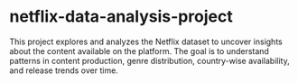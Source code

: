 # netflix-data-analysis-project
This project explores and analyzes the Netflix dataset to uncover insights about the content available on the platform. The goal is to understand patterns in content production, genre distribution, country-wise availability, and release trends over time.
